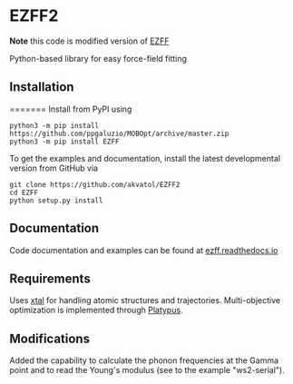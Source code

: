 # EZFF2

**Note** this code is modified version of [EZFF](https://github.com/arvk/EZFF)

Python-based library for easy force-field fitting

## Installation

=======
Install from PyPI using
```
python3 -m pip install https://github.com/ppgaluzio/MOBOpt/archive/master.zip
python3 -m pip install EZFF
```


To get the examples and documentation, install the latest developmental version from GitHub via
```
git clone https://github.com/akvatol/EZFF2
cd EZFF
python setup.py install
```

## Documentation
Code documentation and examples can be found at [ezff.readthedocs.io](https://ezff.readthedocs.io/en/latest/)

## Requirements
Uses [xtal](https://github.com/USCCACS/xtal) for handling atomic structures and trajectories.
Multi-objective optimization is implemented through [Platypus](https://github.com/Project-Platypus/Platypus).

## Modifications
Added the capability to calculate the phonon frequencies at the Gamma point and to read the Young's modulus (see to the example "ws2-serial").
